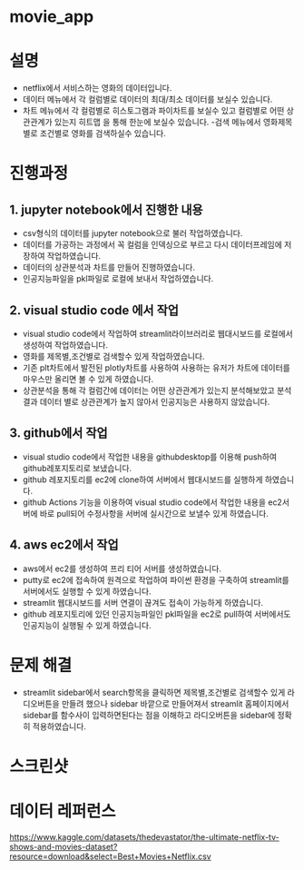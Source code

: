 # movie_app
# 설명
  - netflix에서 서비스하는 영화의 데이터입니다.
  - 데이터 메뉴에서 각 컬럼별로 데이터의 최대/최소 데이터를 보실수 있습니다.
  - 차트 메뉴에서 각 컬럼별로 히스토그램과 파이차트를 보실수 있고 컬럼별로 어떤 상관관계가 있는지 히트맵
    을 통해 한눈에 보실수 있습니다.
   -검색 메뉴에서 영화제목별로 조건별로 영화를 검색하실수 있습니다.
   
# 진행과정

## 1. jupyter notebook에서 진행한 내용

  - csv형식의 데이터를 jupyter notebook으로 불러 작업하였습니다.
  - 데이터를 가공하는 과정에서 꼭 컬럼을 인덱싱으로 부르고 다시 데이터프레임에 저장하여 작업하였습니다.
  - 데이터의 상관분석과 차트를 만들어 진행하였습니다.
  - 인공지능파일을 pkl파일로 로컬에 보내서 작업하였습니다.

## 2. visual studio code 에서 작업

  - visual studio code에서 작업하여 streamlit라이브러리로 웹대시보드를 로컬에서 생성하여 작업하였습니다.
  - 영화를 제목별,조건별로 검색할수 있게 작업하였습니다.
  - 기존 plt차트에서 발전된 plotly차트를 사용하여 사용하는 유저가 차트에 데이터를 마우스만 올리면 볼 수 있게 하였습니다.
  - 상관분석을 통해 각 컬럼간에 데이터는 어떤 상관관계가 있는지 분석해보았고 분석 결과 데이터 별로 상관관계가 높지 않아서 인공지능은 사용하지 않았습니다.

## 3. github에서 작업 
  
   - visual studio code에서 작업한 내용을 githubdesktop를 이용해 push하여 github레포지토리로 보냈습니다.
   - github 레포지토리를 ec2에 clone하여 서버에서 웹대시보드를 실행하게 하였습니다. 
   - github Actions 기능을 이용하여 visual studio code에서 작업한 내용을 ec2서버에 바로 pull되어 수정사항을
     서버에 실시간으로 보낼수 있게 하였습니다.


## 4. aws ec2에서 작업

  - aws에서 ec2를 생성하여 프리 티어 서버를 생성하였습니다.
  - putty로 ec2에 접속하여 원격으로 작업하여 파이썬 환경을 구축하여 streamlit를 서버에서도 실행할 수 있게 하였습니다.
  - streamlit 웹대시보드를 서버 연결이 끊겨도 접속이 가능하게 하였습니다.
  - github 레포지토리에 있던 인공지능파일인 pkl파일을 ec2로 pull하여 서버에서도 인공지능이 실행될 수 있게 하였습니다. 
  
# 문제 해결
  - streamlit sidebar에서 search항목을 클릭하면 제목별,조건별로 검색할수 있게 라디오버튼을 만들려 했으나 sidebar 바깥으로 만들어져서
    streamlit 홈페이지에서 sidebar를 함수사이 입력하면된다는 점을 이해하고 라디오버튼을 sidebar에 정확히 적용하였습니다. 

# 스크린샷
   
# 데이터 레퍼런스

https://www.kaggle.com/datasets/thedevastator/the-ultimate-netflix-tv-shows-and-movies-dataset?resource=download&select=Best+Movies+Netflix.csv
